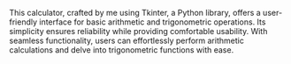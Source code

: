 This calculator, crafted by me using Tkinter, a Python library, offers a user-friendly interface for basic arithmetic and trigonometric operations. Its simplicity ensures reliability while providing comfortable usability. With seamless functionality, users can effortlessly perform arithmetic calculations and delve into trigonometric functions with ease.
